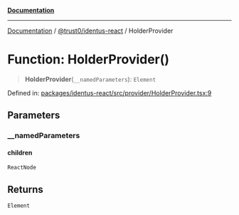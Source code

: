 [**Documentation**](../../../README.md)

***

[Documentation](../../../README.md) / [@trust0/identus-react](../README.md) / HolderProvider

# Function: HolderProvider()

> **HolderProvider**(`__namedParameters`): `Element`

Defined in: [packages/identus-react/src/provider/HolderProvider.tsx:9](https://github.com/trust0-project/identus/blob/8c997fd92e0dce0bcaca8f585657564361867728/packages/identus-react/src/provider/HolderProvider.tsx#L9)

## Parameters

### \_\_namedParameters

#### children

`ReactNode`

## Returns

`Element`
